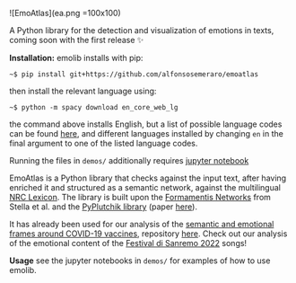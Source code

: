 ![EmoAtlas](ea.png =100x100)

A Python library for the detection and visualization of emotions in texts, coming soon with the first release ✨

**Installation:**
emolib installs with pip:

```
~$ pip install git+https://github.com/alfonsosemeraro/emoatlas
```
then install the relevant language using:

```
~$ python -m spacy download en_core_web_lg
```
the command above installs English, but a list of possible language codes can be found [here](https://spacy.io/usage/models), and different languages installed by changing `en` in the final argument to one of the listed language codes. 

Running the files in `demos/` additionally requires [jupyter notebook](https://github.com/jupyter/notebook)

EmoAtlas is a Python library that checks against the input text, after having enriched it and structured as a semantic network, against the multilingual [NRC Lexicon](https://saifmohammad.com/WebPages/NRC-Emotion-Lexicon.htm). The library is built upon the [Formamentis Networks](https://journals.plos.org/plosone/article?id=10.1371/journal.pone.0222870) from Stella et al. and the [PyPlutchik library](https://www.github.com/alfonsosemeraro/pyplutchik) (paper [here](https://journals.plos.org/plosone/article?id=10.1371/journal.pone.0256503)).

It has already been used for our analysis of the [semantic and emotional frames around COVID-19 vaccines](https://arxiv.org/abs/2201.07538), repository [here](https://github.com/alfonsosemeraro/vaccines-and-press).
Check out our analysis of the emotional content of the [Festival di Sanremo 2022](https://arcs.di.unito.it/2022/02/04/i-fiori-di-sanremo/) songs! 

**Usage**
see the jupyter notebooks in `demos/` for examples of how to use emolib.


